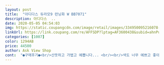 ```yaml
---
layout: post 
title:  "아디다스 듀라모9 런닝화 W BB7071" 
description: 아디다스  ..
date: 2020-05-05 04:54:03 
img: https://static.coupangcdn.com/image/retail/images/334950095216078-aeffa4e1-685b-485e-93c7-223833a123b5.jpg 
linkUrl: https://link.coupang.com/re/AFFSDP?lptag=AF3600438&subid=ahnPublicAsk&pageKey=1338836092&itemId=2365393870&vendorItemId=70361657918&traceid=V0-113-17b8f65d11455093 
categories: [1007] 
color: 1294AB 
price: 44500 
author: Ask View Shop 
cont:  "●구매후기●<br/>산뜻하고 가볍고 예쁩니다... <br/><br/>색도 너무 예쁘고 좋아요<br/>착화감 좋네요.<br/> 다만 발이 쫌 커보여요.<br/> 그래도 예쁘네요.<br/><br/>" 
---
```

